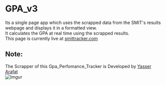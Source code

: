# GPA_v3
Its a single page app which uses the scrapped data from the SMIT's results webpage and displays it in a formatted view.<br>
It calculates the GPA at real time using the scrapped results.<br>
This page is currently live at [smittracker.com](http://www.smittracker.com)<br>
## Note:  
  The Scrapper of this Gpa_Perfomance_Tracker is Developed by [Yasser Arafat](https://github.com/codedude19)
  <br>
  ![Imgur](https://i.imgur.com/DwiA7vR.png)

